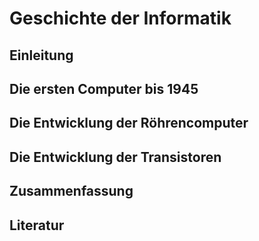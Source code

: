 # Geschichte der Informatik

## Einleitung

## Die ersten Computer bis 1945

## Die Entwicklung der Röhrencomputer

## Die Entwicklung der Transistoren

## Zusammenfassung

## Literatur

